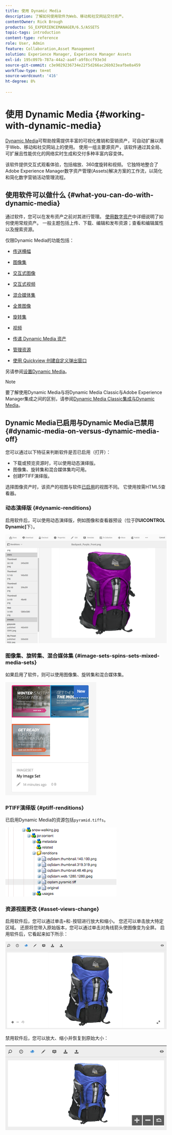 ```yaml
---
title: 使用 Dynamic Media
description: 了解如何使用软件为Web、移动和社交网站交付资产。
contentOwner: Rick Brough
products: SG_EXPERIENCEMANAGER/6.5/ASSETS
topic-tags: introduction
content-type: reference
role: User, Admin
feature: Collaboration,Asset Management
solution: Experience Manager, Experience Manager Assets
exl-id: 195c097b-787a-44a2-aa4f-a9f8ccf93e3d
source-git-commit: c3e9029236734e22f5d266ac26b923eafbe0a459
workflow-type: tm+mt
source-wordcount: '416'
ht-degree: 8%

---
```


# 使用 Dynamic Media {#working-with-dynamic-media}

[Dynamic Media](https://business.adobe.com/products/experience-manager/assets/dynamic-media.html)可帮助按需提供丰富的可视化推销和营销资产，可自动扩展以用于Web、移动和社交网站上的使用。 使用一组主要源资产，该软件通过其全局、可扩展且性能优化的网络实时生成和交付多种丰富内容变体。

该软件提供交互式观看体验，包括缩放、360度旋转和视频。 它独特地整合了Adobe Experience Manager数字资产管理(Assets)解决方案的工作流，以简化和简化数字营销活动管理流程。

<!-- >ARTICLE IS MISSING. GIVES 404 [!NOTE]
>
>A Community article is available on [Working with Adobe Experience Manager and Dynamic Media](https://helpx.adobe.com/experience-manager/using/aem_dynamic_media.html). -->

## 使用软件可以做什么 {#what-you-can-do-with-dynamic-media}

通过软件，您可以在发布资产之前对其进行管理。 [使用数字资产](manage-assets.md)中详细说明了如何使用常规资产。 一般主题包括上传、下载、编辑和发布资源；查看和编辑属性以及搜索资源。

仅限Dynamic Media的功能包括：

* [传送横幅](carousel-banners.md)
* [图像集](image-sets.md)
* [交互式图像](interactive-images.md)
* [交互式视频](interactive-videos.md)
* [混合媒体集](mixed-media-sets.md)
* [全景图像](panoramic-images.md)

* [旋转集](spin-sets.md)
* [视频](video.md)
* [传递 Dynamic Media 资产](delivering-dynamic-media-assets.md)
* [管理资源](managing-assets.md)
* [使用 Quickview 创建自定义弹出窗口](custom-pop-ups.md)

另请参阅[设置Dynamic Media](administering-dynamic-media.md)。

>[!NOTE]
>
>要了解使用Dynamic Media与将Dynamic Media Classic与Adobe Experience Manager集成之间的区别，请参阅[Dynamic Media Classic集成与Dynamic Media](/help/sites-administering/scene7.md#aem-scene-integration-versus-dynamic-media)。

## Dynamic Media已启用与Dynamic Media已禁用 {#dynamic-media-on-versus-dynamic-media-off}

您可以通过以下特征来判断软件是否已启用（打开）：

* 下载或预览资源时，可以使用动态演绎版。
* 图像集、旋转集和混合媒体集均可用。
* 创建PTIFF演绎版。

选择图像资产时，该资产的视图与软件[已启用](config-dynamic.md#enabling-dynamic-media)的视图不同。 它使用按需HTML5查看器。

### 动态演绎版 {#dynamic-renditions}

启用软件后，可以使用动态演绎版，例如图像和查看器预设（位于&#x200B;**[!UICONTROL Dynamic]**&#x200B;下）。

![chlimage_1-358](assets/chlimage_1-358.png)

### 图像集、旋转集、混合媒体集 {#image-sets-spins-sets-mixed-media-sets}

如果启用了软件，则可以使用图像集、旋转集和混合媒体集。

![chlimage_1-359](assets/chlimage_1-359.png)

### PTIFF演绎版 {#ptiff-renditions}

已启用Dynamic Media的资源包括`pyramid.tiffs`。

![chlimage_1-360](assets/chlimage_1-360.png)

### 资源视图更改 {#asset-views-change}

启用软件后，您可以通过单击`+`和`-`按钮进行放大和缩小。 您还可以单击放大特定区域。 还原将您带入原始版本，您可以通过单击对角线箭头使图像变为全屏。 启用软件后，它看起来如下所示：

![chlimage_1-361](assets/chlimage_1-361.png)

禁用软件后，您可以放大、缩小并恢复到原始大小：

![chlimage_1-362](assets/chlimage_1-362.png)
